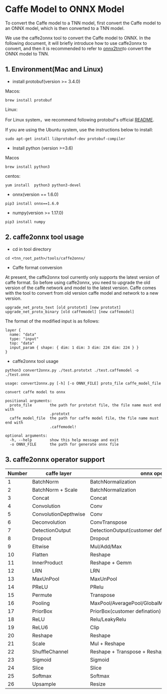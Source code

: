 # Caffe Model to ONNX Model

To convert the Caffe model to a TNN model, first convert the Caffe model to an ONNX model, which is then converted to a TNN model.

 We use the caffe2onnx tool to convert the Caffe model to ONNX. In the following document, it will briefly introduce how to use caffe2onnx to convert, and then it is recommended to refer to [onnx2tnn](onnx2tnn_en.md)to convert the ONNX model to TNN.


## 1. Environment(Mac and Linux)

- install protobuf(version >= 3.4.0)  

Macos:
```shell script
brew install protobuf
```

Linux:

For Linux system，we recommend following protobuf's official [README](https://github.com/protocolbuffers/protobuf/blob/master/src/README.md).  

If you are using the Ubuntu system, use the instructions below to install:
```shell script
sudo apt-get install libprotobuf-dev protobuf-compiler
```

- Install python (version >=3.6)  

Macos
```shell script
brew install python3
```
centos:
```shell script
yum install  python3 python3-devel
```

- onnx(version == 1.6.0)
```shell script
pip3 install onnx==1.6.0
```

- numpy(version >= 1.17.0)
```shell script
pip3 install numpy
```

## 2. caffe2onnx tool usage
- cd in tool directory
``` shell script
cd <tnn_root_path>/tools/caffe2onnx/
```
- Caffe format conversion

At present, the caffe2onnx tool currently only supports the latest version of caffe format. So before using caffe2onnx, you need to upgrade the old version of the caffe network and model to the latest version. Caffe comes with the tool to convert from old version caffe model and network to a new version.
```shell script
upgrade_net_proto_text [old prototxt] [new prototxt]
upgrade_net_proto_binary [old caffemodel] [new caffemodel]
```
The format of the modified input is as follows:

```text
layer {
  name: "data"
  type: "input"
  top: "data"
  input_param { shape: { dim: 1 dim: 3 dim: 224 dim: 224 } }
}
```
- caffe2onnx tool usage

```shell script
python3 convert2onnx.py ./test.prototxt ./test.caffemodel -o ./test.onnx
```

```text
usage: convert2onnx.py [-h] [-o ONNX_FILE] proto_file caffe_model_file

convert caffe model to onnx

positional arguments:
  proto_file        the path for prototxt file, the file name must end with
                    .prototxt
  caffe_model_file  the path for caffe model file, the file name must end with
                    .caffemodel!

optional arguments:
  -h, --help        show this help message and exit
  -o ONNX_FILE      the path for generate onnx file
```

## 3. caffe2onnx operator support

| Number | caffe layer            | onnx operator                                         |
| ------ | ---------------------- | ----------------------------------------------------- |
| 1      | BatchNorm              | BatchNormalization                                    |
| 2      | BatchNorm + Scale      | BatchNormalization                                    |
| 3      | Concat                 | Concat                                                |
| 4      | Convolution            | Conv                                                  |
| 5      | ConvolutionDepthwise   | Conv                                                  |
| 6      | Deconvolution          | ConvTranspose                                         |
| 7      | DetectionOutput        | DetectionOutput(customer defination)                  |
| 8      | Dropout                | Dropout                                               |
| 9      | Eltwise                | Mul/Add/Max                                           |
| 10     | Flatten                | Reshape                                               |
| 11     | InnerProduct           | Reshape + Gemm                                        |
| 12     | LRN                    | LRN                                                   |
| 13     | MaxUnPool              | MaxUnPool                                             |
| 14     | PReLU                  | PRelu                                                 |
| 15     | Permute                | Transpose                                             |
| 16     | Pooling                | MaxPool/AveragePool/GlobalMaxPool/GlobalAveragePool   |
| 17     | PriorBox               | PriorBox(customer defination)                         |
| 18     | ReLU                   | Relu/LeakyRelu                                        |
| 19     | ReLU6                  | Clip                                                  |
| 20     | Reshape                | Reshape                                               |
| 21     | Scale                  | Mul + Reshape                                         |
| 22     | ShuffleChannel         | Reshape + Transpose + Reshape                         |
| 23     | Sigmoid                | Sigmoid                                               |
| 24     | Slice                  | Slice                                                 |
| 25     | Softmax                | Softmax                                               |
| 26     | Upsample               | Resize                                                |